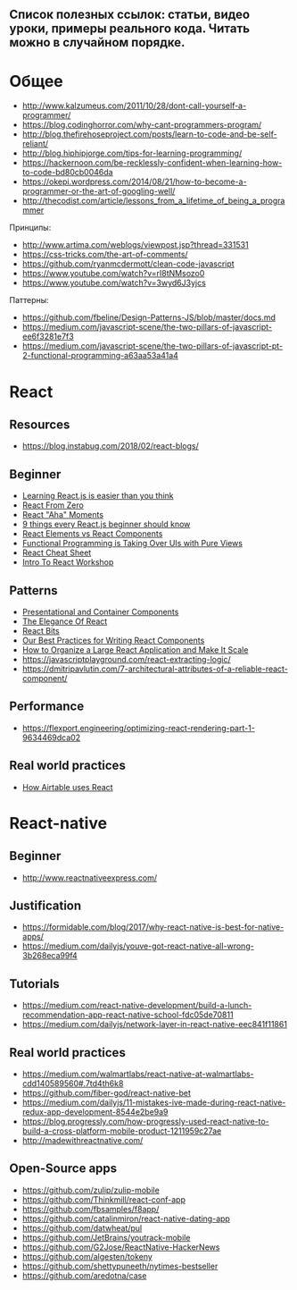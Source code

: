 Список полезных ссылок: статьи, видео уроки, примеры реального кода. Читать можно в случайном порядке.
---

# Общее
- http://www.kalzumeus.com/2011/10/28/dont-call-yourself-a-programmer/
- https://blog.codinghorror.com/why-cant-programmers-program/
- http://blog.thefirehoseproject.com/posts/learn-to-code-and-be-self-reliant/
- http://blog.hiphipjorge.com/tips-for-learning-programming/
- https://hackernoon.com/be-recklessly-confident-when-learning-how-to-code-bd80cb0046da
- https://okepi.wordpress.com/2014/08/21/how-to-become-a-programmer-or-the-art-of-googling-well/
- http://thecodist.com/article/lessons_from_a_lifetime_of_being_a_programmer

Принципы:
- http://www.artima.com/weblogs/viewpost.jsp?thread=331531
- https://css-tricks.com/the-art-of-comments/
- https://github.com/ryanmcdermott/clean-code-javascript
- https://www.youtube.com/watch?v=rI8tNMsozo0
- https://www.youtube.com/watch?v=3wyd6J3yjcs

Паттерны:
- https://github.com/fbeline/Design-Patterns-JS/blob/master/docs.md
- https://medium.com/javascript-scene/the-two-pillars-of-javascript-ee6f3281e7f3
- https://medium.com/javascript-scene/the-two-pillars-of-javascript-pt-2-functional-programming-a63aa53a41a4

# React

## Resources
- https://blog.instabug.com/2018/02/react-blogs/

## Beginner

- [Learning React.js is easier than you think
](https://edgecoders.com/learning-react-js-is-easier-than-you-think-fbd6dc4d935a)
- [React From Zero](https://github.com/kay-is/react-from-zero)
- [React "Aha" Moments](https://tylermcginnis.com/react-aha-moments/)
- [9 things every React.js beginner should know](https://camjackson.net/post/9-things-every-reactjs-beginner-should-know)
- [React Elements vs React Components](https://tylermcginnis.com/react-elements-vs-react-components/)
- [Functional Programming is Taking Over UIs with Pure Views](https://medium.freecodecamp.com/the-revolution-of-pure-views-aed339db7da4)
- [React Cheat Sheet](https://reactcheatsheet.com/)
- [Intro To React Workshop
](https://github.com/ericvicenti/intro-to-react)

## Patterns
- [Presentational and Container Components](https://medium.com/@dan_abramov/smart-and-dumb-components-7ca2f9a7c7d0)
- [The Elegance Of React](https://medium.com/javascript-inside/the-elegance-of-react-ebc21a2dcd19)
- [React Bits](https://github.com/vasanthk/react-bits)
- [Our Best Practices for Writing React Components](https://engineering.musefind.com/our-best-practices-for-writing-react-components-dec3eb5c3fc8)
- [How to Organize a Large React Application and Make It Scale](https://www.sitepoint.com/organize-large-react-application/)
- https://javascriptplayground.com/react-extracting-logic/
- https://dmitripavlutin.com/7-architectural-attributes-of-a-reliable-react-component/

## Performance
- https://flexport.engineering/optimizing-react-rendering-part-1-9634469dca02

## Real world practices
- [How Airtable uses React](https://medium.com/@matt_bush/how-airtable-uses-react-5e37066a87d4#.qjj5syfnf)

# React-native

## Beginner
- http://www.reactnativeexpress.com/

## Justification
- https://formidable.com/blog/2017/why-react-native-is-best-for-native-apps/
- https://medium.com/dailyjs/youve-got-react-native-all-wrong-3b268eca99f4

## Tutorials
- https://medium.com/react-native-development/build-a-lunch-recommendation-app-react-native-school-fdc05de70811
- https://medium.com/dailyjs/network-layer-in-react-native-eec841f11861

## Real world practices
- https://medium.com/walmartlabs/react-native-at-walmartlabs-cdd140589560#.7td4th6k8
- https://github.com/fiber-god/react-native-bet
- https://medium.com/dailyjs/11-mistakes-ive-made-during-react-native-redux-app-development-8544e2be9a9
- https://blog.progressly.com/how-progressly-used-react-native-to-build-a-cross-platform-mobile-product-1211959c27ae
- http://madewithreactnative.com/

## Open-Source apps
- https://github.com/zulip/zulip-mobile
- https://github.com/Thinkmill/react-conf-app
- https://github.com/fbsamples/f8app/
- https://github.com/catalinmiron/react-native-dating-app
- https://github.com/datwheat/pul
- https://github.com/JetBrains/youtrack-mobile
- https://github.com/G2Jose/ReactNative-HackerNews
- https://github.com/algesten/tokeny
- https://github.com/shettypuneeth/nytimes-bestseller
- https://github.com/aredotna/case
